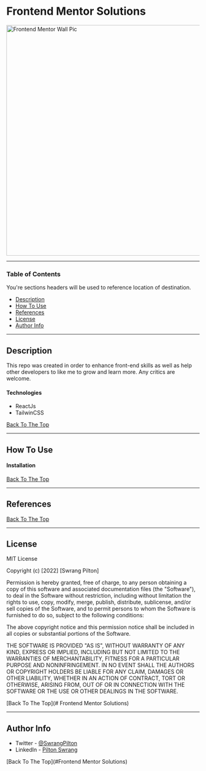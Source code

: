 # Frontend Mentor Solutions

<img src="https://github.com/SwrangPilton/Project-Assets/blob/main/assets/frontend/frontend.png" height="600" alt="Frontend Mentor Wall Pic" />

---

### Table of Contents
You're sections headers will be used to reference location of destination.

- [Description](#description)
- [How To Use](#how-to-use)
- [References](#references)
- [License](#license)
- [Author Info](#author-info)

---

## Description

This repo was created in order to enhance front-end skills as well as help other developers to like me to grow and learn more. 
Any critics are welcome.

#### Technologies

- ReactJs
- TailwinCSS

[Back To The Top](#read-me-template)

---

## How To Use

#### Installation


[Back To The Top](#read-me-template)

---

## References
[Back To The Top](#read-me-template)

---

## License

MIT License

Copyright (c) [2022] [Swrang Pilton]

Permission is hereby granted, free of charge, to any person obtaining a copy
of this software and associated documentation files (the "Software"), to deal
in the Software without restriction, including without limitation the rights
to use, copy, modify, merge, publish, distribute, sublicense, and/or sell
copies of the Software, and to permit persons to whom the Software is
furnished to do so, subject to the following conditions:

The above copyright notice and this permission notice shall be included in all
copies or substantial portions of the Software.

THE SOFTWARE IS PROVIDED "AS IS", WITHOUT WARRANTY OF ANY KIND, EXPRESS OR
IMPLIED, INCLUDING BUT NOT LIMITED TO THE WARRANTIES OF MERCHANTABILITY,
FITNESS FOR A PARTICULAR PURPOSE AND NONINFRINGEMENT. IN NO EVENT SHALL THE
AUTHORS OR COPYRIGHT HOLDERS BE LIABLE FOR ANY CLAIM, DAMAGES OR OTHER
LIABILITY, WHETHER IN AN ACTION OF CONTRACT, TORT OR OTHERWISE, ARISING FROM,
OUT OF OR IN CONNECTION WITH THE SOFTWARE OR THE USE OR OTHER DEALINGS IN THE
SOFTWARE.

[Back To The Top](# Frontend Mentor Solutions)

---

## Author Info

- Twitter - [@SwrangPilton](https://twitter.com/SwrangPilton)
- LinkedIn - [Pilton Swrang](https://www.linkedin.com/in/pilton-swrang-brahma-89196115a/)

[Back To The Top](#Frontend Mentor Solutions)





